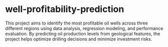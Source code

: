 # well-profitability-prediction
This project aims to identify the most profitable oil wells across three different regions using data analysis, regression modeling, and performance evaluation. By predicting oil production levels from geological features, the project helps optimize drilling decisions and minimize investment risks.
